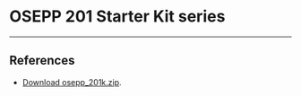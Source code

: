 __OSEPP 201 Starter Kit series__
===============

---
## __References__
- [Download osepp_201k.zip](https://osepp.com/files/osepp_201k.zip).